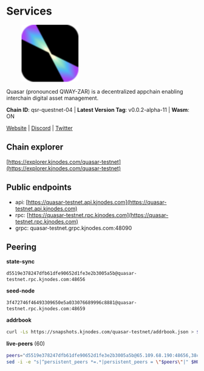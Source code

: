 # Services

<figure><img src="https://raw.githubusercontent.com/kj89/cosmos-images/main/logos/quasar.png" width="150" alt=""><figcaption></figcaption></figure>

Quasar (pronounced QWAY-ZAR) is a decentralized  appchain enabling interchain digital asset management.

**Chain ID**: qsr-questnet-04 | **Latest Version Tag**: v0.0.2-alpha-11 | **Wasm**: ON

[Website](https://www.quasar.fi) | [Discord](https://discord.gg/quasarfi) | [Twitter](https://twitter.com/QuasarFi)




## Chain explorer
[https://explorer.kjnodes.com/quasar-testnet](https://explorer.kjnodes.com/quasar-testnet)

## Public endpoints

* api: [https://quasar-testnet.api.kjnodes.com](https://quasar-testnet.api.kjnodes.com)
* rpc: [https://quasar-testnet.rpc.kjnodes.com](https://quasar-testnet.rpc.kjnodes.com)
* grpc: quasar-testnet.grpc.kjnodes.com:48090

## Peering

**state-sync**

```text
d5519e378247dfb61dfe90652d1fe3e2b3005a5b@quasar-testnet.rpc.kjnodes.com:48656
```

**seed-node**

```text
3f472746f46493309650e5a033076689996c8881@quasar-testnet.rpc.kjnodes.com:48659
```

**addrbook**
```bash
curl -Ls https://snapshots.kjnodes.com/quasar-testnet/addrbook.json > $HOME/.quasarnode/config/addrbook.json
```

**live-peers** (60)
```bash
peers="d5519e378247dfb61dfe90652d1fe3e2b3005a5b@65.109.68.190:48656,38cf4c8da13354be52a824a0a2d0db0f3884c312@5.9.70.180:15661,6c6292fba18a48bb8496ba21621009709bc5ab3f@43.156.110.107:26656,cfecc5893ede63a7cd4b5115fde130ef66dce662@217.76.52.122:29656,d4ab71a7900dd5385e0b14c7643909ecb1e7f740@37.193.148.147:29656,e78da75330cd3efacd3df191186535dced14fbdd@95.217.158.157:29656,e49c75a5091773b2244e45005ed5a692117da415@43.156.125.149:26656,c450c414669281f442a1d0fff6f8f732074337d8@89.116.31.95:18256,ad0b4874462c6631daca2db6c15fc3d83403fafd@176.124.221.179:29656,5c2a752c9b1952dbed075c56c600c3a79b58c395@95.214.52.139:27146,966acc999443bae0857604a9fce426b5e09a7409@65.108.105.48:18256,7490a9690d82d43f8bcfa257cdf798e8e75a4d46@38.242.130.23:29656,03fcc7b88e2b30cceaec95728e28c5a146676184@43.157.53.122:26656,e874f9c95826629bcaa66dd7bfb7e50e8e897189@43.156.83.204:26656,79b42549263b73c1bd79faa4535e7befd104e977@194.180.176.58:48656,c9dea61bc9d3cafebc2abd0dad0718cbefa0b067@217.76.52.119:29656,c9f0045aa03247badddf7e960ee2aed6a5c8b589@74.119.195.98:48656,5fc016e32f459202e5d4d9e764fe2a97f2dae191@65.108.154.195:26656,20af0bf9bdf951201cb6edc898e7e4c14c49435a@5.9.121.55:41856,a03b3f70544b32d69f322850ad2d0047973b7358@65.109.92.240:17586,f717afca49bbb556a5e536e6bd9269969fa75fa6@43.157.58.23:26656,0be6fec1e1aef844692fa2d0356d0285c93a3911@217.76.53.45:29656,afd5af7ba479d73470e53a17e07764d7abf1d5bd@34.88.45.26:48656,d9f8b98c0de96320b16cc696eb5adbc54b4da84c@154.38.161.212:29656,d99fac5c689696cc72fd47ea08626faa536b5760@217.76.52.121:29656,d3f9da38fb6aa7b77c63e2697308a2f767e4b60c@80.79.6.217:48656,098e8fd9404d59c043d82a9d9088cd6e15054a89@23.226.64.114:26656,b0f815a7186ac4d367ad5b42882ad0fc7694be81@45.67.216.104:48656,9c8273f7f8765775fcdd4bcbb0a7cf9c521280f4@43.156.109.241:26656,67893b0a2b048d1bb543d973fe788052c81e2a3f@92.243.165.96:29656,7e36ccc731750dc274b90f943b292e7d75aec676@193.46.243.222:48656,50ee9fb6b3c3f7e5333364cc009ba0306098becc@43.156.117.129:26656,4347749256ce964ffbde166696eec8ac35356f06@135.181.151.112:48656,9a7003653abc881ae997a427ee6758d743d55805@194.5.152.227:48656,55274b674ea89216cafc7277b877fa562a697318@134.209.30.104:30656,0bc5253d4db2af78fb7c96fa77e5f0734ea10331@43.156.61.70:26656,6bdb8aa26e03c12895cb06300f20afbc4d12e5ce@43.156.71.100:26656,7ed8e233e5fdb21bf70ac7f635130c7a8b0a4967@185.209.228.188:10056,a02e2713c371ceaf2142851f9434ec84c8eb78bb@45.67.216.88:48656,06ddb9582eb76c787a219d431d41faf4674783f1@65.109.112.20:11174,bfca1acdfd98f5c98209bec5b9d99897c31ddee9@129.226.95.89:26656,98d768413e42d9b351b0f76c2d4036599d8ee23e@86.48.0.202:29656,f1a81aa8f1674aa39d03c959dee5235fb3957d4d@81.0.219.208:48656,c7e5e8976f24099dd2fa82de172388144ea0ec7c@85.10.199.157:48656,2d36531c1f257d10ca9ff2120c32f7533b6f976e@43.156.84.164:26656,929ea2d902923c31555f916443d54db6be598219@43.156.121.43:26656,4ff07e44493f28ccf3783c06416573f10220a6f9@43.156.107.143:26656,b0cb14a9b5bddc81131139e6887ac92df07bdea6@217.76.52.120:29656,35c8d2097e78d4dc025492515d3177ddcee8d468@65.108.92.203:26656,384a7825f36cb24ea4245a1fd415a67ed68bb39c@217.76.53.41:29656,fc076a45b0e96b358c9498d9e7b0c2b3112937c1@43.156.61.147:26656,16b90d626db46c9736272e833bc519a3c97769dd@34.81.26.37:26656,1ebcf9ae3deeedcc6c7a96339c60b96b6e3fc5f0@84.21.171.81:27656,b09e1cabc76b154906bf9f1b7a11cff28e240645@139.59.110.42:48656,929ffe3ecd0c5530e42aab73d7b2827f8de4b481@45.67.216.76:48656,e0d8c193aa39bb7d7847d6fbc94f7894f4081100@46.101.211.237:26656,b5fcb5c89e5ec40188be886625acd349df52795a@43.156.137.130:26656,5bbd00e51d62ab3b05da096928eb85f208da6c43@89.163.150.21:48656,ced1e249681586b068374a4c82a3be8e49317674@83.229.75.186:48656,747b990549c25c8cf7f779ab165cbff3f8bff752@164.90.225.183:26656"
sed -i -e "s|^persistent_peers *=.*|persistent_peers = \"$peers\"|" $HOME/.quasarnode/config/config.toml
```
